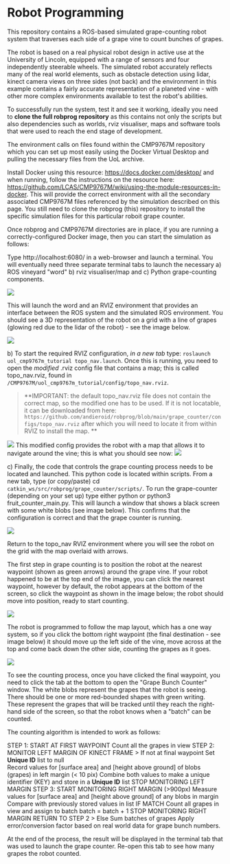 # Robot Programming

This repository contains a ROS-based simulated grape-counting robot system that traverses each side of a grape vine to count bunches of grapes.

The robot is based on a real physical robot design in active use at the University of Lincoln, equipped with a range of sensors and four independently steerable wheels.  The simulated robot accurately reflects many of the real world elements, such as obstacle detection using lidar, kinect camera views on three sides (not back) and the environment in this example contains a fairly accurate representation of a planeted vine - with other more complex environments available to test the robot's abilities.

To successfully run the system, test it and see it working, ideally you need to **clone the full robprog repository** as this contains not only the scripts but also dependencies such as worlds, rviz visualiser, maps and software tools that were used to reach the end stage of development.

The environment calls on files found within the CMP9767M repository which you can set up most easily using the Docker Virtual Desktop and pulling the necessary files from the UoL archive.

Install Docker using this resource: https://docs.docker.com/desktop/ and when running, follow the instructions on the resource here: https://github.com/LCAS/CMP9767M/wiki/using-the-module-resources-in-docker.  This will provide the correct environment with all the secondary associated CMP9767M files referenced by the simulation described on this page.  You still need to clone the robprog (this) repository to install the specific simulation files for this particular roboit grape counter.

Once robprog and CMP9767M directories are in place, if you are running a correctly-configured Docker image, then you can start the simulation as follows:

Type http://localhost:6080/ in a web-browser and launch a terminal.  You will eventually need three separate terminal tabs to launch the necessary a) ROS vineyard "word" b) rviz visualiser/map and c) Python grape-counting components.  


<img src="https://github.com/andieroid/robprog/blob/main/grape_counter/scripts/images/launching-vineyard-world.png">

This will launch the word and an RVIZ environment that provides an interface between the ROS system and the simulated ROS environment.  You should see a 3D representation of the robot on a grid with a line of grapes (glowing red due to the lidar of the robot) - see the image below.

<img src="https://github.com/andieroid/robprog/blob/main/grape_counter/scripts/images/initial-rviz-launch.png">

b) To start the required RVIZ configuration, *in a new tab* type: `roslaunch uol_cmp9767m_tutorial topo_nav.launch`.  Once this is running, you need to open the *modified* .rviz config file that contains a map; this is called topo_nav.rviz, found in `/CMP9767M/uol_cmp9767m_tutorial/config/topo_nav.rviz`.  

> **IMPORTANT: the default topo_nav.rviz file does not contain the correct map, so the modified one has to be used.  If it is not locatable, it can be downloaded from here: `https://github.com/andieroid/robprog/blob/main/grape_counter/configs/topo_nav.rviz` after which you will need to locate it from within RVIZ to install the map.
**

<img src="https://github.com/andieroid/robprog/blob/main/grape_counter/scripts/images/selecting-the-modified-config-file.png">
This modified config provides the robot with a map that allows it to navigate around the vine; this is what you should see now:

<img src="https://github.com/andieroid/robprog/blob/main/grape_counter/scripts/images/rviz-launched.png">

c) Finally, the code that controls the grape counting process needs to be located and launched.  This python code is located within scripts.  From a new tab, type (or copy/paste) cd `catkin_ws/src/robprog/grape_counter/scripts/`. To run the grape-counter (depending on your set up) type either python or python3 fruit_counter_main.py. This will launch a window that shows a black screen with some white blobs (see image below).  This confirms that the configuration is correct and that the grape counter is running.

<img src="https://github.com/andieroid/robprog/blob/main/grape_counter/scripts/images/black-screen-with-white-blobs.png">

Return to the topo_nav RVIZ environment where you will see the robot on the grid with the map overlaid with arrows.

The first step in grape counting is to position the robot at the nearest waypoint (shown as green arrows) around the grape vine.  If your robot happened to be at the top end of the image, you can click the nearest waypoint, however by default, the robot appears at the bottom of the screen, so click the waypoint as shown in the image below; the robot should move into position, ready to start counting.

[<img src="https://github.com/andieroid/robprog/blob/main/grape_counter/scripts/images/robot-at-start-position.png">](https://)

The robot is programmed to follow the map layout, which has a one way system, so if you click the bottom right waypoint (the final destination - see image below) it should move up the left side of the vine, move across at the top and come back down the other side, counting the grapes as it goes. 

<img src="https://github.com/andieroid/robprog/blob/main/grape_counter/scripts/images/start_counting.png">

To see the counting process, once you have clicked the final waypoint, you need to click the tab at the bottom to open the "Grape Bunch Counter" window. The white blobs represent the grapes that the robot is seeing.  There should be one or more red-bounded shapes with green writing.  These represent the grapes that will be tracked until they reach the right-hand side of the screen, so that the robot knows when a "batch" can be counted.

The counting algorithm is intended to work as follows:

STEP 1: START AT FIRST WAYPOINT
Count all the grapes in view
    STEP 2: MONITOR LEFT MARGIN OF KINECT FRAME
    > If not at final waypoint
        Set **Unique ID** list to null    
        Record values for [surface area] and [height above ground] of blobs (grapes) in left margin (< 10 pix)
        Combine both values to make a unique identifier (KEY) and store in a **Unique ID** list
            STOP MONITORING LEFT MARGIN 
    STEP 3: START MONITORING RIGHT MARGIN (>900px)
        Measure values for [surface area] and [height above ground] of any blobs in margin
        Compare with previously stored values in list
    IF MATCH
        Count all grapes in view and assign to batch
        batch = batch + 1
            STOP MONITORING RIGHT MARGIN
            RETURN TO STEP 2
    > Else
    Sum batches of grapes
    Apply error/conversion factor based on real world data for grape bunch numbers. 





At the end of the process, the result will be displayed in the terminal tab that was used to launch the grape counter.  Re-open this tab to see how many grapes the robot counted.


